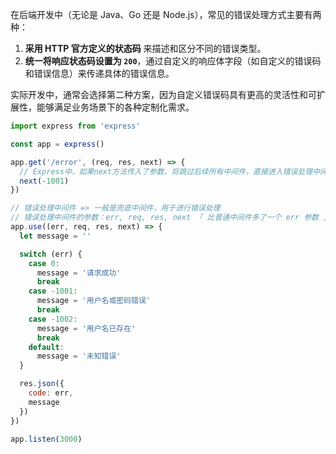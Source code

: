 在后端开发中（无论是 Java、Go 还是 Node.js），常见的错误处理方式主要有两种：

1. **采用 HTTP 官方定义的状态码** 来描述和区分不同的错误类型。
2. **统一将响应状态码设置为 `200`**，通过自定义的响应体字段（如自定义的错误码和错误信息）来传递具体的错误信息。

实际开发中，通常会选择第二种方案，因为自定义错误码具有更高的灵活性和可扩展性，能够满足业务场景下的各种定制化需求。

```js
import express from 'express'

const app = express()

app.get('/error', (req, res, next) => {
  // Express中，如果next方法传入了参数，将跳过后续所有中间件，直接进入错误处理中间件
  next(-1001)
})

// 错误处理中间件 => 一般是兜底中间件，用于进行错误处理
// 错误处理中间件的参数：err, req, res, next 「 比普通中间件多了一个 err 参数 」
app.use((err, req, res, next) => {
  let message = ''

  switch (err) {
    case 0:
      message = '请求成功'
      break
    case -1001:
      message = '用户名或密码错误'
      break
    case -1002:
      message = '用户名已存在'
      break
    default:
      message = '未知错误'
  }

  res.json({
    code: err,
    message
  })
})

app.listen(3000)
```

